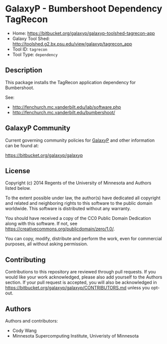 GalaxyP - Bumbershoot Dependency TagRecon
=========================================

* Home: <https://bitbucket.org/galaxyp/galaxyp-toolshed-tagrecon-app>
* Galaxy Tool Shed: <http://toolshed.g2.bx.psu.edu/view/galaxyp/tagrecon_app>
* Tool ID: `tagrecon`
* Tool Type: `dependency`


Description
-----------

This package installs the TagRecon application dependency for Bumbershoot.

See:

* <http://fenchurch.mc.vanderbilt.edu/lab/software.php>
* <http://fenchurch.mc.vanderbilt.edu/bumbershoot/>


GalaxyP Community
-----------------

Current governing community policies for [GalaxyP](https://bitbucket.org/galaxyp/) and other information can be found at:

<https://bitbucket.org/galaxyp/galaxyp>


License
-------

Copyright (c) 2014 Regents of the University of Minnesota and Authors listed below.

To the extent possible under law, the author(s) have dedicated all copyright and related and neighboring rights to this software to the public domain worldwide. This software is distributed without any warranty.

You should have received a copy of the CC0 Public Domain Dedication along with this software. If not, see <https://creativecommons.org/publicdomain/zero/1.0/>.

You can copy, modify, distribute and perform the work, even for commercial purposes, all without asking permission.


Contributing
------------

Contributions to this repository are reviewed through pull requests. If you would like your work acknowledged, please also add yourself to the Authors section. If your pull request is accepted, you will also be acknowledged in <https://bitbucket.org/galaxyp/galaxyp/CONTRIBUTORS.md> unless you opt-out.


Authors
-------

Authors and contributors:

* Cody Wang
* Minnesota Supercomputing Institute, Univeristy of Minnesota
